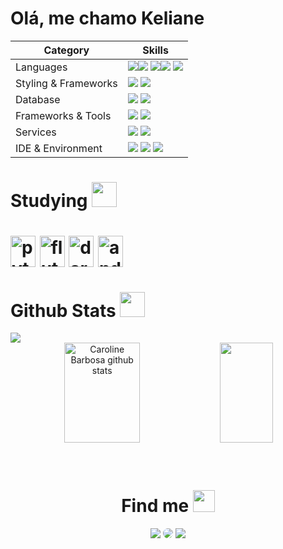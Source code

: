 # Olá, me chamo Keliane 

| Category        | Skills        |
|-----------------|---------------|
| Languages       | <img src="https://img.shields.io/badge/Python-3776AB?style=for-the-badge&logo=python&logoColor=white"/><img src="https://img.shields.io/badge/Java-ED8B00?style=for-the-badge&logo=openjdk&logoColor=white"/> <img src="https://img.shields.io/badge/HTML5-E34F26?style=for-the-badge&logo=html5&logoColor=white" /><img src="https://img.shields.io/badge/JavaScript-323330?style=for-the-badge&logo=javascript&logoColor=F7DF1E"/> <img src="https://img.shields.io/badge/Dart-0175C2?style=for-the-badge&logo=dart&logoColor=white"/>  |
| Styling & Frameworks | <img src="https://img.shields.io/badge/CSS3-1572B6?style=for-the-badge&logo=css3&logoColor=white" /> <img src="https://img.shields.io/badge/Flutter-02569B?style=for-the-badge&logo=flutter&logoColor=white"/> |
| Database | <img src="https://img.shields.io/badge/MySQL-005C84?style=for-the-badge&logo=mysql&logoColor=white"/> <img src="https://img.shields.io/badge/PostgreSQL-316192?style=for-the-badge&logo=postgresql&logoColor=white"/> |
| Frameworks & Tools | <img src="https://img.shields.io/badge/Flask-000000?style=for-the-badge&logo=flask&logoColor=white"/> <img src="https://img.shields.io/badge/Docker-2496ED?style=for-the-badge&logo=docker&logoColor=white"/> |
| Services | <a href="https://github.com/Anmol-Baranwal"><img src="https://img.shields.io/badge/GitHub-000000?style=for-the-badge&logo=github&logoColor=white"/></a> <img src="https://img.shields.io/badge/GIT-E44C30?style=for-the-badge&logo=git&logoColor=white"/> |
| IDE & Environment | <img src="https://img.shields.io/badge/VSCode-0078D4?style=for-the-badge&logo=visual%20studio%20code&logoColor=white" /> <img src="https://img.shields.io/badge/replit-F26207?style=for-the-badge&logo=replit&logoColor=white" /> <img src="https://img.shields.io/badge/Android_Studio-3DDC84?style=for-the-badge&logo=android-studio&logoColor=white" /> |


# Studying <img src="https://user-images.githubusercontent.com/74038190/240815616-7b282ec6-fcc3-4600-90a7-2c3140549f58.gif" height="40">
 <h1 align="left">
    <img align="center" height="50" width="40" alt="python-icon"  src="https://cdn.jsdelivr.net/gh/devicons/devicon/icons/python/python-original.svg" />
    <img align="center" height="50" width="40" alt="flutter-icon" src="https://cdn.jsdelivr.net/gh/devicons/devicon/icons/flutter/flutter-original.svg">
    <img align="center" height="50" width="40" alt="dart-icon" src="https://cdn.jsdelivr.net/gh/devicons/devicon/icons/dart/dart-original.svg">
    <img align="center" height="50" width="40" alt="android-icon" src="https://cdn.jsdelivr.net/gh/devicons/devicon/icons/android/android-original.svg">
</div>

# Github Stats <img src="https://user-images.githubusercontent.com/74038190/212257468-1e9a91f1-b626-4baa-b15d-5c385dfa7ed2.gif" height="40">
<img src="https://github-readme-activity-graph.vercel.app/graph?username=kelidss&bg_color=161b22&color=ffffff&line=d5d5d5&point=a76c6c&area=true&hide_border=true&hide_title=true" />
<br>


<div align="center">  
  <img width="49%" height="160px" src="https://github-readme-stats.vercel.app/api?username=kelidss&show_icons=true&count_private=true&hide_border=false&title_color=ff91a4&icon_color=ff91a4&text_color=c9d1d9&bg_color=0d1117" alt="Caroline Barbosa github stats" /> 
  <img width="41%" height="160px" src="https://github-readme-stats.vercel.app/api/top-langs/?username=kelidss&layout=compact&hide_border=false&title_color=ff91a4&text_color=ff91a4&bg_color=0d1117" />
</div>

<br>
<br>
  <div align="center">
    <h1>Find me <img src="https://user-images.githubusercontent.com/74038190/216120981-b9507c36-0e04-4469-8e27-c99271b45ba5.png" height="35"/> <br></h1>
    <a href = "mailto:kelianedss12@gmail.com"> <img src="https://img.shields.io/badge/-Gmail-%23333?style=for-the-badge&logo=gmail&logoColor=white" target="_blank"></a>
    <a href="https://www.linkedin.com/in/keliane-soares-912a10211/" target="_blank"><img src="https://img.shields.io/badge/-LinkedIn-%230077B5?style=for-the-badge&logo=linkedin&logoColor=white" style="border-radius: 30px" target="_blank"></a>
    <a href="https://www.instagram.com/keli.dss/" target="_blank"><img src="https://img.shields.io/badge/-Instagram-%23E4405F?style=for-the-badge&logo=instagram&logoColor=white"</a> 
</div>
